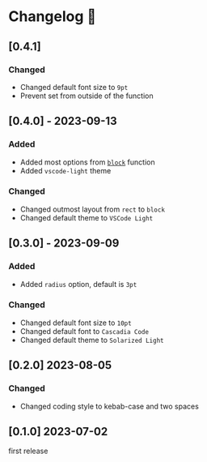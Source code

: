 # Changelog 📝

## [0.4.1]

### Changed

* Changed default font size to `9pt`
* Prevent set from outside of the function

## [0.4.0] - 2023-09-13

### Added

* Added most options from [`block`]([https://](https://typst.app/docs/reference/layout/block/)) function
* Added `vscode-light` theme

### Changed

* Changed outmost layout from `rect` to `block`
* Changed default theme to `VSCode Light`

## [0.3.0] - 2023-09-09

### Added

* Added `radius` option, default is `3pt`

### Changed

* Changed default font size to `10pt`
* Changed default font to `Cascadia Code`
* Changed default theme to `Solarized Light`

## [0.2.0] 2023-08-05

### Changed

* Changed coding style to kebab-case and two spaces

## [0.1.0] 2023-07-02

first release

